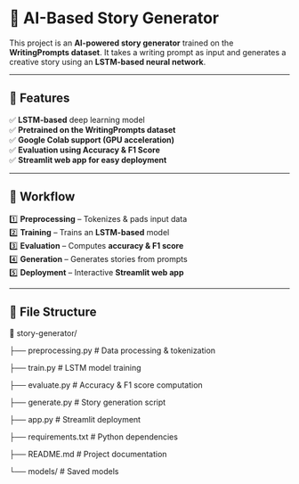 # 📖 AI-Based Story Generator  

This project is an **AI-powered story generator** trained on the **WritingPrompts dataset**. It takes a writing prompt as input and generates a creative story using an **LSTM-based neural network**.  

---

## 🚀 Features  
✅ **LSTM-based** deep learning model  
✅ **Pretrained on the WritingPrompts dataset**  
✅ **Google Colab support (GPU acceleration)**  
✅ **Evaluation using Accuracy & F1 Score**  
✅ **Streamlit web app for easy deployment**  

---

## 🔄 Workflow  
1️⃣ **Preprocessing** – Tokenizes & pads input data  
2️⃣ **Training** – Trains an **LSTM-based** model  
3️⃣ **Evaluation** – Computes **accuracy & F1 score**  
4️⃣ **Generation** – Generates stories from prompts  
5️⃣ **Deployment** – Interactive **Streamlit web app**  

---

## 📂 File Structure  
📁 story-generator/

├── preprocessing.py # Data processing & tokenization

├── train.py # LSTM model training

├── evaluate.py # Accuracy & F1 score computation

├── generate.py # Story generation script

├── app.py # Streamlit deployment

├── requirements.txt # Python dependencies

├── README.md # Project documentation

└── models/ # Saved models
